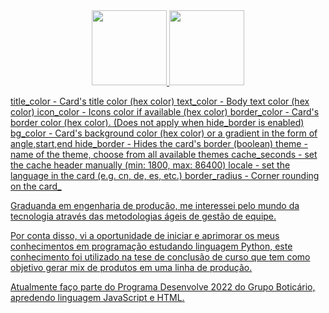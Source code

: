 <div align="center">
  <a href="https://github.com/camiyung">
  <img height="120em" src="https://github-readme-stats.vercel.app/api?username=camiyung&show_icons=true&bg_color=#FDEFE0&theme=gruvbox_light&include_all_commits=true&count_private=true"/>
  <img height="120em" src="https://github-readme-stats.vercel.app/api/top-langs/?username=camiyung&layout=compact&langs_count=7&theme=gruvbox_light"/>
</div>

title_color - Card's title color (hex color)
text_color - Body text color (hex color)
icon_color - Icons color if available (hex color)
border_color - Card's border color (hex color). (Does not apply when hide_border is enabled)
bg_color - Card's background color (hex color) or a gradient in the form of angle,start,end
hide_border - Hides the card's border (boolean)
theme - name of the theme, choose from all available themes
cache_seconds - set the cache header manually (min: 1800, max: 86400)
locale - set the language in the card (e.g. cn, de, es, etc.)
border_radius - Corner rounding on the card_
  
  
  

Graduanda em engenharia de produção, me interessei pelo mundo da tecnologia através das metodologias ágeis de gestão de equipe. 

Por conta disso, vi a oportunidade de iniciar e aprimorar os meus conhecimentos em programação estudando linguagem Python, este conhecimento foi utilizado na tese de conclusão de curso que tem como objetivo gerar mix de produtos em uma linha de produção.

Atualmente faço parte do Programa Desenvolve 2022 do Grupo Boticário, apredendo linguagem JavaScript e HTML. 




<!---
camiyung/camiyung is a ✨ special ✨ repository because its `README.md` (this file) appears on your GitHub profile.
You can click the Preview link to take a look at your changes.
--->
